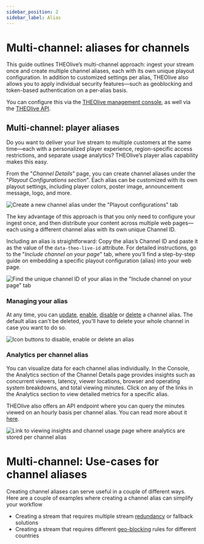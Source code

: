 ```yaml
---
sidebar_position: 2
sidebar_label: Alias
---
```


# Multi-channel: aliases for channels

This guide outlines THEOlive’s multi-channel approach: ingest your stream once and create multiple channel aliases, each with its own unique playout configuration. In addition to customized settings per alias, THEOlive also allows you to apply individual security features—such as geoblocking and token-based authentication on a per-alias basis.

You can configure this via the [THEOlive management console](https://console.theo.live), as well via the [THEOlive API](/theolive/api/channels/create-channel-alias).

## Multi-channel: player aliases

Do you want to deliver your live stream to multiple customers at the same time—each with a personalized player experience, region-specific access restrictions, and separate usage analytics? THEOlive’s player alias capability makes this easy.

From the "_Channel Details_" page, you can create channel aliases under the "_Playout Configurations section_". Each alias can be customized with its own playout settings, including player colors, poster image, announcement message, logo, and more.

![Create a new channel alias under the "Playout configurations" tab](../assets/img//9ce6eb8-Create_channel_alias.jpg)

The key advantage of this approach is that you only need to configure your ingest once, and then distribute your content across multiple web pages—each using a different channel alias with its own unique Channel ID.

Including an alias is straightforward: Copy the alias’s Channel ID and paste it as the value of the `data-theo-live-id` attribute. For detailed instructions, go to the "_Include channel on your page_" tab, where you’ll find a step-by-step guide on embedding a specific playout configuration (alias) into your web page.

![Find the unique channel ID of your alias in the "Include channel on your page" tab](../assets/img/6a57e61-channel-alias-include.png)

### Managing your alias

At any time, you can [update](/theolive/api/channels/update-channel-alias), [enable](/theolive/api/channels/enable-channel-alias), [disable](/theolive/api/channels/disable-channel-alias) or [delete](/theolive/api/channels/delete-channel-alias) a channel alias. The default alias can't be deleted, you'll have to delete your whole channel in case you want to do so.

![Icon buttons to disable, enable or delete an alias](../assets/img/8751d4a-alias-settings.PNG)

### Analytics per channel alias

You can visualize data for each channel alias individually. In the Console, the Analytics section of the Channel Details page provides insights such as concurrent viewers, latency, viewer locations, browser and operating system breakdowns, and total viewing minutes. Click on any of the links in the Analytics section to view detailed metrics for a specific alias.

THEOlive also offers an API endpoint where you can query the minutes viewed on an hourly basis per channel alias. You can read more about it [here](/theolive/api/channels/get-channel-alias-analytics).

![Link to viewing insights and channel usage page where analytics are stored per channel alias](../assets/img/3c77b57-channel-alias-analytics.png)

# Multi-channel: Use-cases for channel aliases

Creating channel aliases can serve useful in a couple of different ways. Here are a couple of examples where creating a channel alias can simplify your workflow

- Creating a stream that requires multiple stream [redundancy](/theolive/platform/redundancy/) or fallback solutions
- Creating a stream that requires different [geo-blocking](/theolive/platform/security/geo-blocking) rules for different countries
